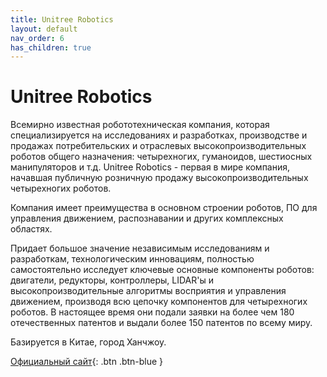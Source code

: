 ```yaml
---
title: Unitree Robotics
layout: default
nav_order: 6
has_children: true
---
```


# Unitree Robotics

Всемирно известная робототехническая компания, которая специализируется на исследованиях и разработках, производстве и продажах потребительских и отраслевых высокопроизводительных роботов общего назначения: четырехногих, гуманоидов, шестиосных манипуляторов и т.д. Unitree Robotics - первая в мире компания, начавшая публичную розничную продажу высокопроизводительных четырехногих роботов.

Компания имеет преимущества в основном строении роботов, ПО для управления движением, распознавании и других комплексных областях.

Придает большое значение независимым исследованиям и разработкам, технологическим инновациям, полностью самостоятельно исследует ключевые основные компоненты роботов: двигатели, редукторы, контроллеры, LIDAR'ы и высокопроизводительные алгоритмы восприятия и управления движением, производя всю цепочку компонентов для четырехногих роботов. В настоящее время они подали заявки на более чем 180 отечественных патентов и выдали более 150 патентов по всему миру.

Базируется в Китае, город Ханчжоу.

[Официальный сайт](https://unitree.com){: .btn .btn-blue }



 
